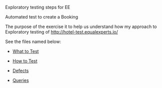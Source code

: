 Exploratory testing steps for EE

Automated test to create a Booking


The purpose of the exercise it to help us understand how my approach to Exploratory testing of http://hotel-test.equalexperts.io/ 

See the files named below:

* [What to Test](What-to-test.md)

* [How to Test](How-to-test.md)

* [Defects](Defects.md)

* [Queries](Queries.md)


